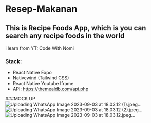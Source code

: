 # Resep-Makanan

## This is Recipe Foods App, which is you can search any recipe foods in the world
i learn from YT: Code With Nomi

### Stack:
  - React Native Expo
  - Nativewind (Tailwind CSS)
  - React Native Youtube Iframe
  - API: https://themealdb.com/api.php

###MOCK UP
![Uploading WhatsApp Image 2023-09-03 at 18.03.12 (1).jpeg…]()
![Uploading WhatsApp Image 2023-09-03 at 18.03.12 (2).jpeg…]()
![Uploading WhatsApp Image 2023-09-03 at 18.03.12.jpeg…]()
